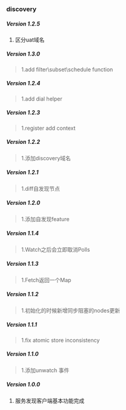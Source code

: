 ### discovery
##### Version 1.2.5
1. 区分uat域名  

##### Version 1.3.0
> 1.add filter\subset\schedule function

##### Version 1.2.4
> 1.add dial helper

##### Version 1.2.3
> 1.register add context

##### Version 1.2.2
> 1.添加discovery域名

##### Version 1.2.1
> 1.diff自发现节点

##### Version 1.2.0
> 1.添加自发现feature

##### Version 1.1.4
> 1.Watch之后会立即取消Polls

##### Version 1.1.3
> 1.Fetch返回一个Map

##### Version 1.1.2
> 1.初始化的时候新增同步阻塞的nodes更新 

##### Version 1.1.1
> 1.fix atomic store inconsistency

##### Version 1.1.0
> 1.添加unwatch 事件  

##### Version 1.0.0

1. 服务发现客户端基本功能完成
